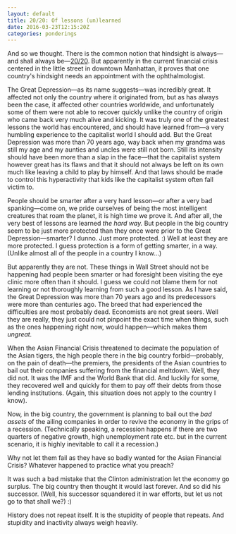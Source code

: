 ```yaml
---
layout: default
title: 20/20: Of lessons (un)learned
date: 2016-03-23T12:15:20Z
categories: ponderings
---
```


And so we thought. There is the common notion that hindsight is always&mdash;and shall always be&mdash;<a href="https://en.wikipedia.org/wiki/Visual_acuity" target="_blank">20/20</a>. But apparently in the current financial crisis centered in the little street in downtown Manhattan, it proves that one country's hindsight needs an appointment with the ophthalmologist.

The Great Depression&mdash;as its name suggests&mdash;was incredibly great. It affected not only the country where it originated from, but as has always been the case, it affected other countries worldwide, and unfortunately some of them were not able to recover quickly unlike the country of origin who came back very much alive and kicking. It was truly one of the greatest lessons the world has encountered, and should have learned from&mdash;a very humbling experience to the capitalist world I should add. But the Great Depression was more than 70 years ago, way back when my grandma was still my age and my aunties and uncles were still not born. Still its intensity should have been more than a slap in the face&mdash;that the capitalist system however great has its flaws and that it should not always be left on its own much like leaving a child to play by himself. And that laws should be made to control this hyperactivity that kids like the capitalist system often fall victim to.

People should be smarter after a very hard lesson&mdash;or after a very bad spanking&mdash;come on, we pride ourselves of being the most intelligent creatures that roam the planet, it is high time we prove it. And after all, the very best of lessons are learned <em>the hard way.</em> But people in the big country seem to be just more protected than they once were prior to the Great Depression&mdash;smarter? I dunno. Just more protected. :) Well at least they are more protected. I guess protection is a form of getting smarter, in a way. (Unlike almost all of the people in a country I know…)

But apparently they are not. These things in Wall Street should not be happening had people been smarter or had foresight been visiting the eye clinic more often than it should. I guess we could not blame them for not learning or not thoroughly learning from such a good lesson. As I have said, the Great Depression was more than 70 years ago and its predecessors were more than centuries ago. The breed that had experienced the difficulties are most probably dead. Economists are not great seers. Well they are really, they just could not pinpoint the exact time when things, such as the ones happening right now, would happen—which makes them <em>ungreat.</em>

When the Asian Financial Crisis threatened to decimate the population of the Asian tigers, the high people there in the big country forbid—probably, on the pain of death—the premiers, the presidents of the Asian countries to bail out their companies suffering from the financial meltdown. Well, they did not. It was the IMF and the World Bank that did. And luckily for some, they recovered well and quickly for them to pay off their debts from those lending institutions. (Again, this situation does not apply to the country I know).

Now, in the big country, the government is planning to bail out the <em>bad assets</em> of the ailing companies in order to revive the economy in the grips of a recession. (Technically speaking, a recession happens if there are two quarters of negative growth, high unemployment rate etc. but in the current scenario, it is highly inevitable to call it a recession.)

Why not let them fail as they have so badly wanted for the Asian Financial Crisis? Whatever happened to practice what you preach?

It was such a bad mistake that the Clinton administration let the economy go surplus. The big country then thought it would last forever. And so did his successor. (Well, his successor squandered it in war efforts, but let us not go to that shall we?) :)

History does not repeat itself. It is the stupidity of people that repeats. And stupidity and inactivity always weigh heavily.
